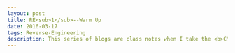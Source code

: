 ```yaml
---
layout: post
title: RE<sub>1</sub>--Warm Up 
date: 2016-03-17
tags: Reverse-Engineering 
description: This series of blogs are class notes when I take the <b>CMU</b> <a href="http://www.cs.cmu.edu/~aldrich/courses/654-sp09">Reverse Engineering course</a>
---
```


